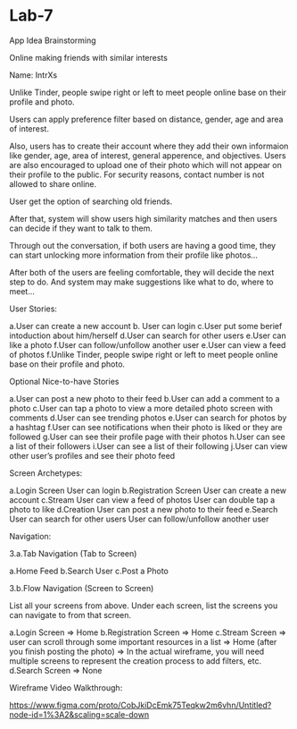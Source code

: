 # Lab-7

App Idea Brainstorming

Online making friends with similar interests

Name:
IntrXs

Unlike Tinder, people swipe right or left to meet people online base on their profile and photo.

Users can apply preference filter based on distance, gender, age and area of interest.

Also, users has to create their account where they add their own informaion like gender, age, area of interest, general apperence, and objectives. Users are also encouraged to upload one of their photo which will not appear on their profile to the public. For security reasons, contact number is not allowed to share online.

User get the option of searching old friends.

After that, system will show users high similarity matches and then users can decide if they want to talk to them.

Through out the conversation, if both users are having a good time, they can start unlocking more information from their profile like photos…

After both of the users are feeling comfortable, they will decide the next step to do. And system may make suggestions like what to do, where to meet…

User Stories:

a.User can create a new account
b. User can login
c.User put some berief intoduction about him/herself
d.User can search for other users
e.User can like a photo
f.User can follow/unfollow another user
e.User can view a feed of photos
f.Unlike Tinder, people swipe right or left to meet people
online base on their profile and photo.

Optional Nice-to-have Stories

a.User can post a new photo to their feed b.User can add a comment to a photo c.User can tap a photo to view a more detailed photo screen with comments d.User can see trending photos e.User can search for photos by a hashtag f.User can see notifications when their photo is liked or they are followed g.User can see their profile page with their photos h.User can see a list of their followers i.User can see a list of their following j.User can view other user’s profiles and see their photo feed

Screen Archetypes:

a.Login Screen User can login b.Registration Screen User can create a new account c.Stream User can view a feed of photos User can double tap a photo to like d.Creation User can post a new photo to their feed e.Search User can search for other users User can follow/unfollow another user

Navigation:

3.a.Tab Navigation (Tab to Screen)

a.Home Feed b.Search User c.Post a Photo

3.b.Flow Navigation (Screen to Screen)

List all your screens from above. Under each screen, list the screens you can navigate to from that screen.

a.Login Screen => Home b.Registration Screen => Home c.Stream Screen => user can scroll through some important resources in a list => Home (after you finish posting the photo) => In the actual wireframe, you will need multiple screens to represent the creation process to add filters, etc. d.Search Screen => None

Wireframe Video Walkthrough:

https://www.figma.com/proto/CobJkiDcEmk75Teqkw2m6vhn/Untitled?node-id=1%3A2&scaling=scale-down
